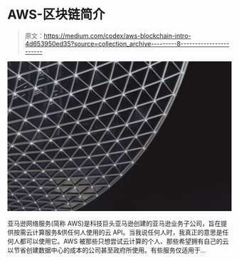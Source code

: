 # AWS-区块链简介

> 原文：<https://medium.com/codex/aws-blockchain-intro-4d653950ed35?source=collection_archive---------8----------------------->

![](img/1fbfa1d67e4c0b0eb65a5cec54b85a96.png)

亚马逊网络服务(简称 AWS)是科技巨头亚马逊创建的亚马逊业务子公司，旨在提供按需云计算服务&供任何人使用的云 API。当我说任何人时，我真正的意思是任何人都可以使用它。AWS 被那些只想尝试云计算的个人、那些希望拥有自己的云以节省创建数据中心的成本的公司甚至政府所使用。有些服务仅适用于…